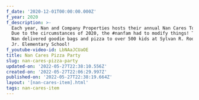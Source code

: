 ```yaml
---
f_date: '2020-12-01T00:00:00.000Z'
f_year: 2020
f_description: >-
  Each year, Nan and Company Properties hosts their annual Nan Cares Toy Drive.
  Due to the circumstances of 2020, the #nanfam had to modify things! This year,
  Nan delivered goodie bags and pizza to over 500 kids at Sylvan R. Rodriguez,
  Jr. Elementary School!
f_youtube-video-id: LbNAaJCUaOE
title: Nan Cares Pizza Party
slug: nan-cares-pizza-party
updated-on: '2022-05-27T22:38:10.556Z'
created-on: '2022-05-27T22:06:29.997Z'
published-on: '2022-05-27T22:38:19.664Z'
layout: '[nan-cares-item].html'
tags: nan-cares-item
---
```



